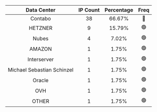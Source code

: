 | Data Center | IP Count | Percentage | Freq |
|:------------:|:--------:|:-----------:|:-----:|
| Contabo | 38 | 66.67% | 🔴 |
| HETZNER | 9 | 15.79% | 🟢 |
| Nubes | 4 | 7.02% | 🟢 |
| AMAZON | 1 | 1.75% | 🟢 |
| Interserver | 1 | 1.75% | 🟢 |
| Michael Sebastian Schinzel | 1 | 1.75% | 🟢 |
| Oracle | 1 | 1.75% | 🟢 |
| OVH | 1 | 1.75% | 🟢 |
| OTHER | 1 | 1.75% | 🟢 |